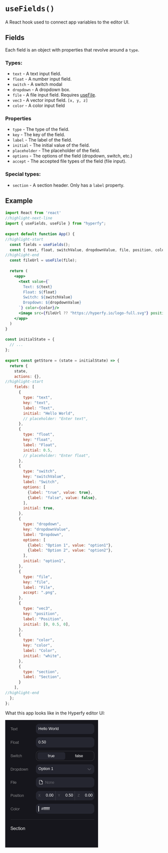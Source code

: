 # `useFields()`

A React hook used to connect app variables to the editor UI.

## Fields

Each field is an object with properties that revolve around a `type`.

### Types:

- `text` - A text input field.
- `float` - A number input field.
- `switch` - A switch modal
- `dropdown` - A dropdown box.
- `file` - A file input field. Requires [useFile](use-file).
- `vec3` - A vector input field. `[x, y, z]`
- `color` - A color input field

### Properties

- `type` - The type of the field.
- `key` - The key of the field.
- `label` - The label of the field.
- `initial` - The initial value of the field.
- `placeholder` - The placeholder of the field.
- `options` - The options of the field (dropdown, switch, etc.)
- `accept` - The accepted file types of the field (file input).

### Special types:

- `section` - A section header. Only has a `label` property.

## Example

```jsx
import React from 'react'
//highlight-next-line
import { useFields, useFile } from "hyperfy";

export default function App() {
//highlight-start
  const fields = useFields();
  const { text, float, switchValue, dropdownValue, file, position, color } = fields;
//highlight-end
  const fileUrl = useFile(file);

  return (
    <app>
      <text value={`
        Text: ${text}
        Float: ${float}
        Switch: ${switchValue}
        Dropdown: ${dropdownValue}
      `} color={color}/>
      <image src={fileUrl ?? "https://hyperfy.io/logo-full.svg"} position={position} />
    </app>
  )
}

const initialState = {
  // ...
};

export const getStore = (state = initialState) => {
  return {
    state,
    actions: {},
//highlight-start
    fields: [
      {
        type: "text",
        key: "text",
        label: "Text",
        initial: "Hello World",
        // placeholder: "Enter text",
      },
      {
        type: "float",
        key: "float",
        label: "Float",
        initial: 0.5,
        // placeholder: "Enter float",
      },
      {
        type: "switch",
        key: "switchValue",
        label: "Switch",
        options: [
          {label: "true", value: true},
          {label: "false", value: false},
        ],
        initial: true,
      },
      {
        type: "dropdown",
        key: "dropdownValue",
        label: "Dropdown",
        options: [
          {label: "Option 1", value: "option1"},
          {label: "Option 2", value: "option2"},
        ],
        initial: "option1",
      },
      {
        type: "file",
        key: "file",
        label: "File",
        accept: ".png",
      },
      {
        type: "vec3",
        key: "position",
        label: "Position",
        initial: [0, 0.5, 0],
      },
      {
        type: "color",
        key: "color",
        label: "Color",
        initial: "white",
      },
      {
        type: "section",
        label: "Section",
      }
    ],
//highlight-end
  };
};
```

What this app looks like in the Hyperfy editor UI:

![Editor Fields](image-1.png)